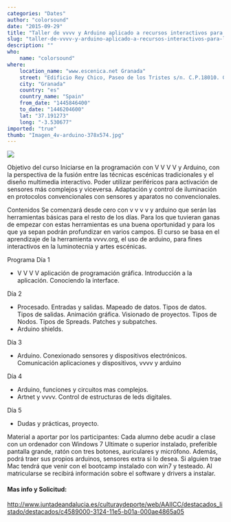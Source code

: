 ```yaml
---
categories: "Dates"
author: "colorsound"
date: "2015-09-29"
title: "Taller de vvvv y Arduino aplicado a recursos interactivos para luminotecnia"
slug: "taller-de-vvvv-y-arduino-aplicado-a-recursos-interactivos-para-luminotecnia"
description: ""
who: 
    name: "colorsound"
where: 
    location_name: "www.escenica.net Granada"
    street: "Edificio Rey Chico, Paseo de los Tristes s/n. C.P.18010. Granada"
    city: "Granada"
    country: "es"
    country_name: "Spain"
    from_date: "1445846400"
    to_date: "1446204600"
    lat: "37.191273"
    long: "-3.530677"
imported: "true"
thumb: "Imagen_4v-arduino-378x574.jpg"
---
```



![](Imagen_4v-arduino-378x574.jpg) 


Objetivo del curso
Iniciarse en la programación con V V V V y Arduino, con la perspectiva de la fusión entre las técnicas escénicas tradicionales y el diseño multimedia interactivo. Poder utilizar periféricos para activación de sensores más complejos y viceversa. Adaptación y control de iluminación en protocolos convencionales con sensores y aparatos no convencionales.

Contenidos
Se comenzará desde cero con v v v v y arduino que serán las herramientas básicas para el resto de los días. Para los que tuvieran ganas de empezar con estas herramientas es una buena oportunidad y para los que ya sepan podrán profundizar en varios campos.
El curso se basa en el aprendizaje de la herramienta vvvv.org, el uso de arduino, para fines interactivos en la luminotecnia y artes escénicas.

Programa
Día 1
- V V V V aplicación de programación gráfica. Introducción a la aplicación. Conociendo la interface.

Día 2
- Procesado. Entradas y salidas. Mapeado de datos. Tipos de datos. Tipos de salidas. Animación gráfica. Visionado de proyectos. Tipos de Nodos. Tipos de Spreads. Patches y subpatches.
- Arduino shields.

Día 3
- Arduino. Conexionado sensores y dispositivos electrónicos. Comunicación aplicaciones y dispositivos, vvvv y arduino

Día 4
- Arduino, funciones y circuitos mas complejos.
- Artnet y vvvv. Control de estructuras de leds digitales.

Día 5
- Dudas y prácticas, proyecto.

Material a aportar por los participantes: Cada alumno debe acudir a clase con un ordenador con Windows 7 Ultimate o superior instalado, preferible pantalla grande, ratón con tres botones, auriculares y micrófono. Además, podrá traer sus propios arduinos, sensores extra si lo desea. Si alguien trae Mac tendrá que venir con el bootcamp instalado con win7 y testeado. Al matricularse se recibirá información sobre el software y drivers a instalar.

####  Mas info y Solicitud:
http://www.juntadeandalucia.es/culturaydeporte/web/AAIICC/destacados_listado/destacados/c4589000-3124-11e5-b01a-000ae4865a05

